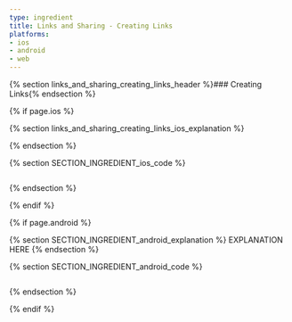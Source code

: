 ```yaml
---
type: ingredient
title: Links and Sharing - Creating Links
platforms:
- ios
- android
- web
---
```


{% section links_and_sharing_creating_links_header %}### Creating Links{% endsection %}


<!--- iOS -->
{% if page.ios %}

<!---    iOS explanation -->
{% section links_and_sharing_creating_links_ios_explanation %}

{% endsection %}
<!---    /iOS explanation -->

<!---    iOS code -->
{% section SECTION_INGREDIENT_ios_code %}
```objc
```
{% endsection %}
<!---    /iOS code -->

{% endif %}
<!--- /iOS -->


<!--- Android -->
{% if page.android %}

<!---    Android explanation -->
{% section SECTION_INGREDIENT_android_explanation %}
EXPLANATION HERE
{% endsection %}
<!---    /Android explanation -->

<!---    Android code -->
{% section SECTION_INGREDIENT_android_code %}
```java
```
{% endsection %}
<!---    /Android code -->

{% endif %}
<!--- /Android -->

